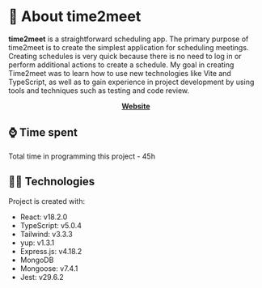 # 🧐 About time2meet



**time2meet** is a straightforward scheduling app. The primary purpose of time2meet is to create the simplest application for scheduling meetings. Creating schedules is very quick because there is no need to log in or perform additional actions to create a schedule. My goal in creating Time2meet was to learn how to use new technologies like Vite and TypeScript, as well as to gain experience in project development by using tools and techniques such as testing and code review.

<div align="center" dir="auto">
<p dir="auto">
<strong>
<a href="https://time2meet.onrender.com/">Website</a>
</strong>
</p>
</div>

## ⌚ Time spent

Total time in programming this project - 45h


## 👨‍💻 Technologies

Project is created with:
* React: v18.2.0
* TypeScript: v5.0.4
* Tailwind: v3.3.3
* yup: v1.3.1
* Express.js: v4.18.2
* MongoDB
* Mongoose: v7.4.1
* Jest: v29.6.2


